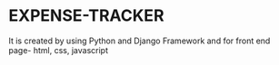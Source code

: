 # EXPENSE-TRACKER

It is created by using Python and Django Framework and for front end page- html, css, javascript
